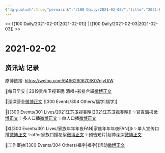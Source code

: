 ```yaml
---
{"dg-publish":true,"permalink":"/100 Daily/2021-02-02/","title":"2021-02-02","created":"2023-04-08T22:01:01.066+08:00","updated":"2023-04-08T22:02:47.646+08:00"}
---
```



<< [[100 Daily/2021-02-01\|2021-02-01]] | [[100 Daily/2021-02-03\|2021-02-03]] >>

# 2021-02-02

## 资讯站 记录

原博链接: https://weibo.com/6466290670/K07njvUIW

💫每日早安 | 2019贵州卫视春晚
清唱+彩排合辑[微博正文](https://m.weibo.cn/6466290670/4600054658631752)

💫深深营业[微博正文](https://m.weibo.cn/6466290670/4600116856488805) [[300 Events/304 Others/福字\|福字]]

💫[[300 Events/301 Lives/2021江苏卫视春晚\|2021江苏卫视春晚]]
✨官宣海报[微博正文](https://m.weibo.cn/6466290670/4600080328037562)
✨多人口播[微博正文](https://m.weibo.cn/6466290670/4600088376643657)
✨单人口播[微博正文](https://m.weibo.cn/6466290670/4600090352167432)

💫《[[300 Events/301 Lives/家族年年年夜FAN\|家族年年年夜FAN]]》
✨单人宣传口播[微博正文](https://m.weibo.cn/6466290670/4600309319469598)
✨offer家族口播花絮[微博正文](https://m.weibo.cn/6466290670/4600128617062290)
✨预告短片|超帅深深[微博正文](https://m.weibo.cn/6466290670/4600230463408400)

💫工作室抽[[300 Events/304 Others/福字\|福字]]活动[微博正文](https://m.weibo.cn/6466290670/4600120169731655)
